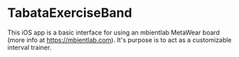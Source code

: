 # TabataExerciseBand
 
This iOS app is a basic interface for using an mbientlab MetaWear board (more info at https://mbientlab.com). It's purpose is to act as a customizable interval trainer. 
